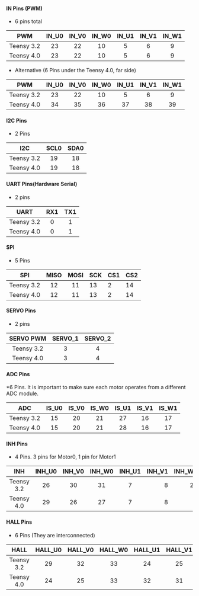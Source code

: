 #### IN Pins (PWM)
* 6 pins total

| PWM     | IN_U0 | IN_V0 | IN_W0 | IN_U1 | IN_V1 | IN_W1 |
|:----------:|:-----:|:-----:|:-----:|:-----:|:-----:|:-----:|
| Teensy 3.2 |   23  |   22  |   10  |   5   |   6   |   9   |
| Teensy 4.0 |   23  |   22  |   10  |   5   |   6   |   9   |

* Alternative (6 Pins under the Teensy 4.0, far side)

| PWM     | IN_U0 | IN_V0 | IN_W0 | IN_U1 | IN_V1 | IN_W1 |
|:----------:|:-----:|:-----:|:-----:|:-----:|:-----:|:-----:|
| Teensy 3.2 |   23  |   22  |   10  |   5   |   6   |   9   |
| Teensy 4.0 |   34  |   35  |   36  |   37   |   38   |  39   |

#### I2C Pins
* 2 Pins

|     I2C    | SCL0 | SDA0 |
|:----------:|:----:|:----:|
| Teensy 3.2 |  19  |  18  |
| Teensy 4.0 |  19  |  18  |


#### UART Pins(Hardware Serial)
* 2 pins

|    UART    | RX1 | TX1 |
|:----------:|:---:|:---:|
| Teensy 3.2 |  0  |  1  |
| Teensy 4.0 |  0  |  1  |

#### SPI
* 5 Pins

|     SPI    | MISO | MOSI | SCK | CS1 | CS2 |
|:----------:|:----:|:----:|-----|-----|-----|
| Teensy 3.2 |  12  |  11  | 13  | 2   | 14   |
| Teensy 4.0 |  12  |  11  | 13  | 2   | 14   |


#### SERVO Pins
* 2 pins

|  SERVO PWM | SERVO_1 | SERVO_2 |
|:----------:|:-------:|:-------:|
| Teensy 3.2 |    3    |    4    |
| Teensy 4.0 |    3    |    4    |


#### ADC Pins
*6 Pins. It is important to make sure each motor operates from a different ADC module.

|     ADC    | IS_U0 | IS_V0 | IS_W0 | IS_U1 | IS_V1 | IS_W1 |
|:----------:|:-----:|:-----:|:-----:|:-----:|:-----:|:-----:|
| Teensy 3.2 |   15  |   20  |   21  |   27  |   16  |   17  |
| Teensy 4.0 |   15  |   20  |   21  |   28  |   16  |   17  |

#### INH Pins
* 4 Pins. 3 pins for Motor0, 1 pin for Motor1

|     INH    | INH_U0 | INH_V0 | INH_W0 | INH_U1 | INH_V1 | INH_W1 |
|:----------:|:------:|:------:|:------:|:------:|------:|------:|
| Teensy 3.2 |   26   |   30   |   31   |    7   |    8   |    28   |
| Teensy 4.0 |   29   |   26   |   27   |    7   |    8   |           |

#### HALL Pins
* 6 Pins (They are interconnected)

|     HALL    | HALL_U0 | HALL_V0 | HALL_W0 | HALL_U1 | HALL_V1 | HALL_W1 |
|:----------:|:-------:|:-------:|:-------:|:-------:|:-------:|:-------:|
| Teensy 3.2 |    29   |    32   |    33   |    24   |    25   |    14   |
| Teensy 4.0 |    24   |    25   |    33   |    32   |    31   |    14   |

